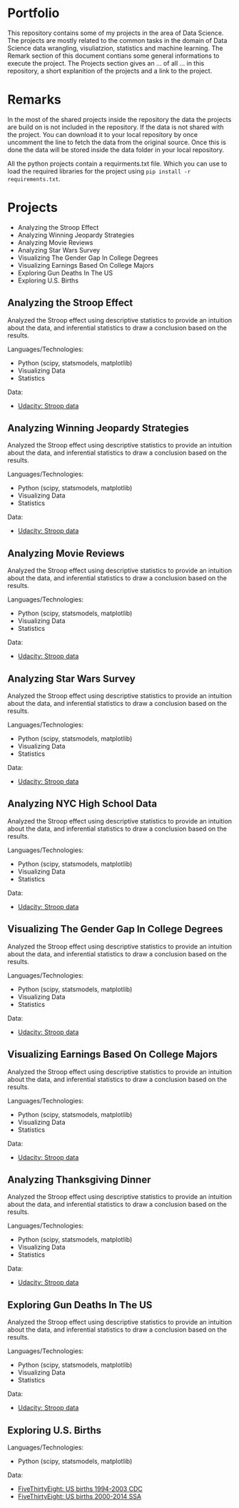 # Portfolio

This repository contains some of my projects in the area of Data Science. The projects are mostly related to the common tasks in the domain of Data Science data wrangling, visuliatzion, statistics and machine learning.
The Remark section of this document contians some general informations to execute the project.
The Projects section gives an ... of all ... in this repository, a short explanition of the projects and a link to the project.

# Remarks

In the most of the shared projects inside the repository the data the projects are build on is not included in the repository.
If the data is not shared with the project. You can download it to your local repository by once uncomment the line to fetch the data from the original source. Once this is done the data will be stored inside the data folder in your local repository.

All the python projects contain a requirments.txt file. Which you can use to load the required libraries for the project using ``pip install -r requirements.txt``.

# Projects

* Analyzing the Stroop Effect
* Analyzing Winning Jeopardy Strategies
* Analyzing Movie Reviews
* Analyzing Star Wars Survey
* Visualizing The Gender Gap In College Degrees
* Visualizing Earnings Based On College Majors
* Exploring Gun Deaths In The US
* Exploring U.S. Births

## Analyzing the Stroop Effect
Analyzed the Stroop effect using descriptive statistics to provide an intuition about the data, and inferential statistics to draw a conclusion based on the results.

Languages/Technologies: 
* Python (scipy, statsmodels, matplotlib)
* Visualizing Data
* Statistics

Data: 
* [Udacity: Stroop data](https://www.google.com/url?q=https://drive.google.com/file/d/0B9Yf01UaIbUgQXpYb2NhZ29yX1U/view?usp%3Dsharing&sa=D&ust=1485701730039000&usg=AFQjCNGwMaCWnQ8lZfV8LEmhI_b6mdfQ7Q)

## Analyzing Winning Jeopardy Strategies
Analyzed the Stroop effect using descriptive statistics to provide an intuition about the data, and inferential statistics to draw a conclusion based on the results.

Languages/Technologies: 
* Python (scipy, statsmodels, matplotlib)
* Visualizing Data
* Statistics

Data: 
* [Udacity: Stroop data](https://www.google.com/url?q=https://drive.google.com/file/d/0B9Yf01UaIbUgQXpYb2NhZ29yX1U/view?usp%3Dsharing&sa=D&ust=1485701730039000&usg=AFQjCNGwMaCWnQ8lZfV8LEmhI_b6mdfQ7Q)

## Analyzing Movie Reviews
Analyzed the Stroop effect using descriptive statistics to provide an intuition about the data, and inferential statistics to draw a conclusion based on the results.

Languages/Technologies: 
* Python (scipy, statsmodels, matplotlib)
* Visualizing Data
* Statistics

Data: 
* [Udacity: Stroop data](https://www.google.com/url?q=https://drive.google.com/file/d/0B9Yf01UaIbUgQXpYb2NhZ29yX1U/view?usp%3Dsharing&sa=D&ust=1485701730039000&usg=AFQjCNGwMaCWnQ8lZfV8LEmhI_b6mdfQ7Q)

## Analyzing Star Wars Survey
Analyzed the Stroop effect using descriptive statistics to provide an intuition about the data, and inferential statistics to draw a conclusion based on the results.

Languages/Technologies: 
* Python (scipy, statsmodels, matplotlib)
* Visualizing Data
* Statistics

Data: 
* [Udacity: Stroop data](https://www.google.com/url?q=https://drive.google.com/file/d/0B9Yf01UaIbUgQXpYb2NhZ29yX1U/view?usp%3Dsharing&sa=D&ust=1485701730039000&usg=AFQjCNGwMaCWnQ8lZfV8LEmhI_b6mdfQ7Q)

## Analyzing NYC High School Data
Analyzed the Stroop effect using descriptive statistics to provide an intuition about the data, and inferential statistics to draw a conclusion based on the results.

Languages/Technologies: 
* Python (scipy, statsmodels, matplotlib)
* Visualizing Data
* Statistics

Data: 
* [Udacity: Stroop data](https://www.google.com/url?q=https://drive.google.com/file/d/0B9Yf01UaIbUgQXpYb2NhZ29yX1U/view?usp%3Dsharing&sa=D&ust=1485701730039000&usg=AFQjCNGwMaCWnQ8lZfV8LEmhI_b6mdfQ7Q)

## Visualizing The Gender Gap In College Degrees
Analyzed the Stroop effect using descriptive statistics to provide an intuition about the data, and inferential statistics to draw a conclusion based on the results.

Languages/Technologies: 
* Python (scipy, statsmodels, matplotlib)
* Visualizing Data
* Statistics

Data: 
* [Udacity: Stroop data](https://www.google.com/url?q=https://drive.google.com/file/d/0B9Yf01UaIbUgQXpYb2NhZ29yX1U/view?usp%3Dsharing&sa=D&ust=1485701730039000&usg=AFQjCNGwMaCWnQ8lZfV8LEmhI_b6mdfQ7Q)

## Visualizing Earnings Based On College Majors
Analyzed the Stroop effect using descriptive statistics to provide an intuition about the data, and inferential statistics to draw a conclusion based on the results.

Languages/Technologies: 
* Python (scipy, statsmodels, matplotlib)
* Visualizing Data
* Statistics

Data: 
* [Udacity: Stroop data](https://www.google.com/url?q=https://drive.google.com/file/d/0B9Yf01UaIbUgQXpYb2NhZ29yX1U/view?usp%3Dsharing&sa=D&ust=1485701730039000&usg=AFQjCNGwMaCWnQ8lZfV8LEmhI_b6mdfQ7Q)

## Analyzing Thanksgiving Dinner
Analyzed the Stroop effect using descriptive statistics to provide an intuition about the data, and inferential statistics to draw a conclusion based on the results.

Languages/Technologies: 
* Python (scipy, statsmodels, matplotlib)
* Visualizing Data
* Statistics

Data: 
* [Udacity: Stroop data](https://www.google.com/url?q=https://drive.google.com/file/d/0B9Yf01UaIbUgQXpYb2NhZ29yX1U/view?usp%3Dsharing&sa=D&ust=1485701730039000&usg=AFQjCNGwMaCWnQ8lZfV8LEmhI_b6mdfQ7Q)

## Exploring Gun Deaths In The US
Analyzed the Stroop effect using descriptive statistics to provide an intuition about the data, and inferential statistics to draw a conclusion based on the results.

Languages/Technologies: 
* Python (scipy, statsmodels, matplotlib)
* Visualizing Data
* Statistics

Data: 
* [Udacity: Stroop data](https://www.google.com/url?q=https://drive.google.com/file/d/0B9Yf01UaIbUgQXpYb2NhZ29yX1U/view?usp%3Dsharing&sa=D&ust=1485701730039000&usg=AFQjCNGwMaCWnQ8lZfV8LEmhI_b6mdfQ7Q)


## Exploring U.S. Births

Languages/Technologies: 
* Python (scipy, statsmodels, matplotlib)

Data: 
* [FiveThirtyEight: US births 1994-2003 CDC](https://raw.githubusercontent.com/fivethirtyeight/data/master/births/US_births_1994-2003_CDC_NCHS.csv)
* [FiveThirtyEight: US births 2000-2014 SSA](https://raw.githubusercontent.com/fivethirtyeight/data/master/births/US_births_2000-2014_SSA.csv)

